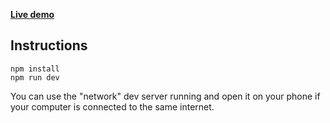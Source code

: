 
**[Live demo](https://modern-portfolio-nischal.vercel.app/)**

## Instructions

```
npm install
npm run dev
```

You can use the "network" dev server running and open it on your phone if your computer is connected to the same internet.
